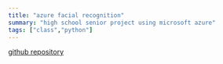 ```yaml
---
title: "azure facial recognition"
summary: "high school senior project using microsoft azure"
tags: ["class","python"]
---
```

[github repository](https://github.com/tygutowski/seniorproject)